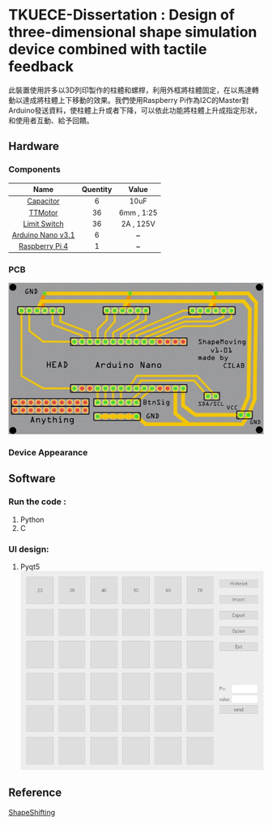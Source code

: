 # TKUECE-Dissertation : Design of three-dimensional shape simulation device combined with tactile feedback

此裝置使用許多以3D列印製作的柱體和螺桿，利用外框將柱體固定，在以馬達轉動以達成將柱體上下移動的效果。我們使用Raspberry Pi作為I2C的Master對Arduino發送資料，使柱體上升或者下降，可以依此功能將柱體上升成指定形狀，和使用者互動、給予回饋。

## Hardware

### Components

|Name|Quentity|Value|
|:---:|:----:|:----:|
|[Capacitor](https://reurl.cc/OqekoD)|6|10uF|
|[TTMotor](https://reurl.cc/EzaZDv)|36|6mm , 1:25|
|[Limit Switch](https://reurl.cc/v18gXe)|36|2A , 125V|
|[Arduino Nano v3.1](https://reurl.cc/Xk9l90)|6|~|
|[Raspberry Pi 4](https://reurl.cc/GrlbRG)|1|~|

### PCB
![PCB](hardware\PCB\Image\PCB_Image.jpg)

### Device Appearance

## Software

### Run the code :

1. Python
2. C

### UI design:

1. Pyqt5
![](software\Pyqt5\Image\Pyqt.png)

## Reference
[ShapeShifting](http://shape.stanford.edu/research/shapeShift/)